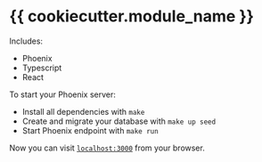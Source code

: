 # {{ cookiecutter.module_name }}

Includes:
  * Phoenix
  * Typescript
  * React

To start your Phoenix server:

  * Install all dependencies with `make`
  * Create and migrate your database with `make up seed`
  * Start Phoenix endpoint with `make run`

Now you can visit [`localhost:3000`](http://localhost:3000) from your browser.
